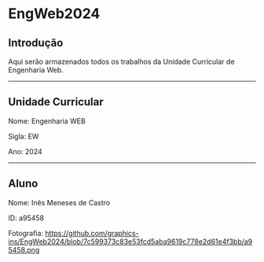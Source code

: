 # EngWeb2024

## Introdução

Aqui serão armazenados todos os trabalhos da Unidade Curricular de Engenharia Web.

_________________________________
## Unidade Curricular

Nome: Engenharia WEB

Sigla: EW

Ano: 2024
_________________________________

## Aluno

Nome: Inês Meneses de Castro

ID: a95458

Fotografia: https://github.com/graphics-ins/EngWeb2024/blob/7c599373c83e53fcd5aba9619c778e2d61e4f3bb/a95458.png
